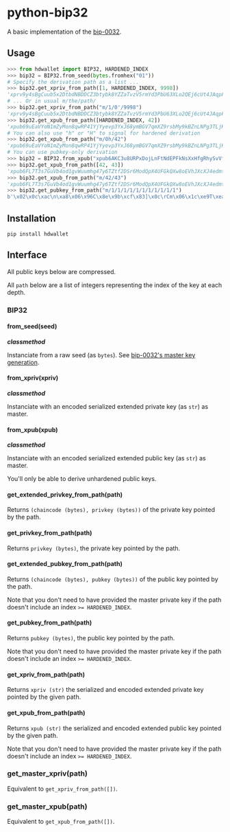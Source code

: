 # python-bip32

A basic implementation of the [bip-0032](https://github.com/bitcoin/bips/blob/master/bip-0032.mediawiki).

## Usage

```python
>>> from hdwallet import BIP32, HARDENED_INDEX
>>> bip32 = BIP32.from_seed(bytes.fromhex("01"))
# Specify the derivation path as a list ...
>>> bip32.get_xpriv_from_path([1, HARDENED_INDEX, 9998])
'xprv9y4sBgCuub5x2DtbdNBDDCZ3btybk8YZZaTvzV5rmYd3PbU63XLo2QEj6cUt4JAqpF8gJiRKFUW8Vm7thPkccW2DpUvBxASycypEHxmZzts'
# ... Or in usual m/the/path/
>>> bip32.get_xpriv_from_path("m/1/0'/9998")
'xprv9y4sBgCuub5x2DtbdNBDDCZ3btybk8YZZaTvzV5rmYd3PbU63XLo2QEj6cUt4JAqpF8gJiRKFUW8Vm7thPkccW2DpUvBxASycypEHxmZzts'
>>> bip32.get_xpub_from_path([HARDENED_INDEX, 42])
'xpub69uEaVYoN1mZyMon8qwRP41YjYyevp3YxJ68ymBGV7qmXZ9rsbMy9kBZnLNPg3TLjKd2EnMw5BtUFQCGrTVDjQok859LowMV2SEooseLCt1'
# You can also use "h" or "H" to signal for hardened derivation
>>> bip32.get_xpub_from_path("m/0h/42")
'xpub69uEaVYoN1mZyMon8qwRP41YjYyevp3YxJ68ymBGV7qmXZ9rsbMy9kBZnLNPg3TLjKd2EnMw5BtUFQCGrTVDjQok859LowMV2SEooseLCt1'
# You can use pubkey-only derivation
>>> bip32 = BIP32.from_xpub("xpub6AKC3u8URPxDojLnFtNdEPFkNsXxHfgRhySvVfEJy9SVvQAn14XQjAoFY48mpjgutJNfA54GbYYRpR26tFEJHTHhfiiZZ2wdBBzydVp12yU")
>>> bip32.get_xpub_from_path([42, 43])
'xpub6FL7T3s7GuVb4od1gvWuumhg47y6TZtf2DSr6ModQpX4UFGkQXw8oEVhJXcXJ4edmtAWCTrefD64B9RP4sYSkSumTW1wadTS3SYurBGYccT'
>>> bip32.get_xpub_from_path("m/42/43")
'xpub6FL7T3s7GuVb4od1gvWuumhg47y6TZtf2DSr6ModQpX4UFGkQXw8oEVhJXcXJ4edmtAWCTrefD64B9RP4sYSkSumTW1wadTS3SYurBGYccT'
>>> bip32.get_pubkey_from_path("m/1/1/1/1/1/1/1/1/1/1/1")
b'\x02\x0c\xac\n\xa8\x06\x96C\x8e\x9b\xcf\x83]\x0c\rCm\x06\x1c\xe9T\xealo\xa2\xdf\x195\xebZ\x9b\xb8\x9e'
```

## Installation

```
pip install hdwallet
```

## Interface

All public keys below are compressed.

All `path` below are a list of integers representing the index of the key at each depth.

### BIP32

#### from_seed(seed)

__*classmethod*__

Instanciate from a raw seed (as `bytes`). See [bip-0032's master key
generation](https://github.com/bitcoin/bips/blob/master/bip-0032.mediawiki#master-key-generation).

#### from_xpriv(xpriv)

__*classmethod*__

Instanciate with an encoded serialized extended private key (as `str`) as master.

#### from_xpub(xpub)

__*classmethod*__

Instanciate with an encoded serialized extended public key (as `str`) as master.

You'll only be able to derive unhardened public keys.

#### get_extended_privkey_from_path(path)

Returns `(chaincode (bytes), privkey (bytes))` of the private key pointed by the path.

#### get_privkey_from_path(path)

Returns `privkey (bytes)`, the private key pointed by the path.

#### get_extended_pubkey_from_path(path)

Returns `(chaincode (bytes), pubkey (bytes))` of the public key pointed by the path.

Note that you don't need to have provided the master private key if the path doesn't
include an index `>= HARDENED_INDEX`.

#### get_pubkey_from_path(path)

Returns `pubkey (bytes)`, the public key pointed by the path.

Note that you don't need to have provided the master private key if the path doesn't
include an index `>= HARDENED_INDEX`.

#### get_xpriv_from_path(path)

Returns `xpriv (str)` the serialized and encoded extended private key pointed by the given
path.

#### get_xpub_from_path(path)

Returns `xpub (str)` the serialized and encoded extended public key pointed by the given
path.

Note that you don't need to have provided the master private key if the path doesn't
include an index `>= HARDENED_INDEX`.

### get_master_xpriv(path)

Equivalent to `get_xpriv_from_path([])`.

### get_master_xpub(path)

Equivalent to `get_xpub_from_path([])`.
